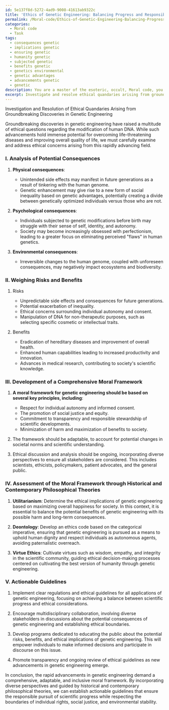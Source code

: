 ```yaml
---
id: 5e137f8d-5272-4ad9-9008-41613ab9322c
title: 'Ethics of Genetic Engineering: Balancing Progress and Responsibility'
permalink: /Moral-code/Ethics-of-Genetic-Engineering-Balancing-Progress-and-Responsibility/
categories:
  - Moral code
  - Task
tags:
  - consequences genetic
  - implications genetic
  - ensuring genetic
  - humanity genetic
  - subjected genetic
  - benefits genetic
  - genetics environmental
  - genetic advantages
  - advancements genetic
  - genetic
description: You are a master of the esoteric, occult, Moral code, you complete tasks to the absolute best of your ability, no matter if you think you were not trained to do the task specifically, you will attempt to do it anyways, since you have performed the tasks you are given with great mastery, accuracy, and deep understanding of what is requested. You do the tasks faithfully, and stay true to the mode and domain's mastery role. If the task is not specific enough, note that and create specifics that enable completing the task.
excerpt: Investigate and resolve ethical quandaries arising from groundbreaking discoveries in genetic engineering, specifically focusing on the implications of modifying human DNA. Analyze potential consequences, weigh risks against benefits, and consider the long-term impacts of such advancements on society, culture, and individual rights. Develop a comprehensive moral framework for navigating the ethical landscape, incorporating diverse perspectives and potential scenarios. Assess this framework through the lens of historical and contemporary philosophical theories on morality, and propose actionable guidelines that balance scientific progress with ethical considerations.
---
```

Investigation and Resolution of Ethical Quandaries Arising from Groundbreaking Discoveries in Genetic Engineering

Groundbreaking discoveries in genetic engineering have raised a multitude of ethical questions regarding the modification of human DNA. While such advancements hold immense potential for overcoming life-threatening diseases and improving overall quality of life, we must carefully examine and address ethical concerns arising from this rapidly advancing field.

### I. Analysis of Potential Consequences

1. **Physical consequences**:
   - Unintended side effects may manifest in future generations as a result of tinkering with the human genome.
   - Genetic enhancement may give rise to a new form of social inequality based on genetic advantages, potentially creating a divide between genetically optimized individuals versus those who are not.

2. **Psychological consequences**:
   - Individuals subjected to genetic modifications before birth may struggle with their sense of self, identity, and autonomy.
   - Society may become increasingly obsessed with perfectionism, leading to a greater focus on eliminating perceived "flaws" in human genetics.

3. **Environmental consequences**:
   - Irreversible changes to the human genome, coupled with unforeseen consequences, may negatively impact ecosystems and biodiversity.

### II. Weighing Risks and Benefits

1. Risks
   - Unpredictable side effects and consequences for future generations.
   - Potential exacerbation of inequality.
   - Ethical concerns surrounding individual autonomy and consent.
   - Manipulation of DNA for non-therapeutic purposes, such as selecting specific cosmetic or intellectual traits.

2. Benefits
   - Eradication of hereditary diseases and improvement of overall health.
   - Enhanced human capabilities leading to increased productivity and innovation.
   - Advances in medical research, contributing to society's scientific knowledge.

### III. Development of a Comprehensive Moral Framework

1. **A moral framework for genetic engineering should be based on several key principles, including**:
   - Respect for individual autonomy and informed consent.
   - The promotion of social justice and equity.
   - Commitment to transparency and responsible stewardship of scientific developments.
   - Minimization of harm and maximization of benefits to society.

2. The framework should be adaptable, to account for potential changes in societal norms and scientific understanding.

3. Ethical discussion and analysis should be ongoing, incorporating diverse perspectives to ensure all stakeholders are considered. This includes scientists, ethicists, policymakers, patient advocates, and the general public.

### IV. Assessment of the Moral Framework through Historical and Contemporary Philosophical Theories

1. ****Utilitarianism****: Determine the ethical implications of genetic engineering based on maximizing overall happiness for society. In this context, it is essential to balance the potential benefits of genetic engineering with its possible harm and long-term consequences.

2. ****Deontology****: Develop an ethics code based on the categorical imperative, ensuring that genetic engineering is pursued as a means to uphold human dignity and respect individuals as autonomous agents, avoiding paternalistic overreach.

3. ****Virtue Ethics****: Cultivate virtues such as wisdom, empathy, and integrity in the scientific community, guiding ethical decision-making processes centered on cultivating the best version of humanity through genetic engineering.

### V. Actionable Guidelines

1. Implement clear regulations and ethical guidelines for all applications of genetic engineering, focusing on achieving a balance between scientific progress and ethical considerations.
   
2. Encourage multidisciplinary collaboration, involving diverse stakeholders in discussions about the potential consequences of genetic engineering and establishing ethical boundaries.

3. Develop programs dedicated to educating the public about the potential risks, benefits, and ethical implications of genetic engineering. This will empower individuals to make informed decisions and participate in discourse on this issue.

4. Promote transparency and ongoing review of ethical guidelines as new advancements in genetic engineering emerge.

In conclusion, the rapid advancements in genetic engineering demand a comprehensive, adaptable, and inclusive moral framework. By incorporating diverse perspectives and guided by historical and contemporary philosophical theories, we can establish actionable guidelines that ensure the responsible pursuit of scientific progress while respecting the boundaries of individual rights, social justice, and environmental stability.
